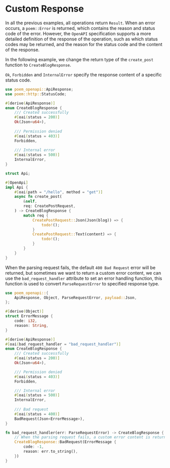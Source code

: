 # Custom Response

In all the previous examples, all operations return `Result`. When an error occurs, a `poem::Error` is returned, which 
contains the reason and status code of the error. However, the `OpenAPI` specification supports a more detailed definition
of the response of the operation, such as which status codes may be returned, and the reason for the status code and the
content of the response.

In the following example, we change the return type of the `create_post` function to `CreateBlogResponse`.

`Ok`, `Forbidden` and `InternalError` specify the response content of a specific status code.

```rust
use poem_openapi::ApiResponse;
use poem::http::StatusCode;

#[derive(ApiResponse)]
enum CreateBlogResponse {
    /// Created successfully
    #[oai(status = 200)]
    Ok(Json<u64>),
    
    /// Permission denied
    #[oai(status = 403)]
    Forbidden,
  
    /// Internal error
    #[oai(status = 500)]
    InternalError,
}

struct Api;

#[OpenApi]
impl Api {
    #[oai(path = "/hello", method = "get")]
    async fn create_post(
        &self,
        req: CreatePostRequest,
    ) -> CreateBlogResponse {
        match req {
            CreatePostRequest::Json(Json(blog)) => {
                todo!();
            }
            CreatePostRequest::Text(content) => {
                todo!();
            }
        }
    }
}
```

When the parsing request fails, the default `400 Bad Request` error will be returned, but sometimes we want to return a 
custom error content, we can use the `bad_request_handler` attribute to set an error handling function, this function is
used to convert `ParseRequestError` to specified response type.

```rust
use poem_openapi::{
    ApiResponse, Object, ParseRequestError, payload::Json,
};

#[derive(Object)]
struct ErrorMessage {
    code: i32,
    reason: String,
}

#[derive(ApiResponse)]
#[oai(bad_request_handler = "bad_request_handler")]
enum CreateBlogResponse {
    /// Created successfully
    #[oai(status = 200)]
    Ok(Json<u64>),

    /// Permission denied
    #[oai(status = 403)]
    Forbidden,

    /// Internal error
    #[oai(status = 500)]
    InternalError,
    
    /// Bad request
    #[oai(status = 400)]
    BadRequest(Json<ErrorMessage>),
}

fn bad_request_handler(err: ParseRequestError) -> CreateBlogResponse {
    // When the parsing request fails, a custom error content is returned, which is a JSON
    CreateBlogResponse::BadRequest(ErrorMessage {
        code: -1,
        reason: err.to_string(),
    })
}
```
